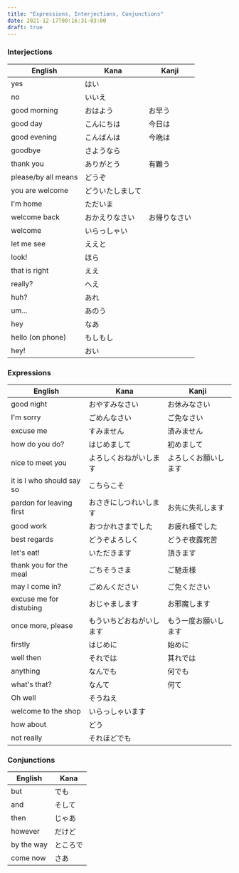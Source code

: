 ```yaml
---
title: "Expressions, Interjections, Conjunctions"
date: 2021-12-17T00:16:31-03:00
draft: true
---
```


### Interjections
| English             | Kana             | Kanji        |
|---------------------|------------------|--------------|
| yes                 | はい             |              |
| no                  | いいえ           |              |
| good morning        | おはよう         | お早う       |
| good day            | こんにちは       | 今日は       |
| good evening        | こんばんは       | 今晩は       |
| goodbye             | さようなら       |              |
| thank you           | ありがとう       | 有難う       |
| please/by all means | どうぞ           |              |
| you are welcome     | どういたしまして |              |
| I'm home            | ただいま         |              |
| welcome back        | おかえりなさい   | お帰りなさい |
| welcome             | いらっしゃい     |              |
| let me see          | ええと           |              |
| look!               | ほら             |              |
| that is right       | ええ             |              |
| really?             | へえ             |              |
| huh?                | あれ             |              |
| um...               | あのう           |              |
| hey                 | なあ             |              |
| hello (on phone)    | もしもし         |              |
| hey!                | おい             |              |

### Expressions
| English                   | Kana                     | Kanji                |
|---------------------------|--------------------------|----------------------|
| good night                | おやすみなさい           | お休みなさい         |
| I'm sorry                 | ごめんなさい             | ご免なさい           |
| excuse me                 | すみません               | 済みません           |
| how do you do?            | はじめまして             | 初めまして           |
| nice to meet you          | よろしくおねがいします   | よろしくお願いします |
| it is I who should say so | こちらこそ               |                      |
| pardon for leaving first  | おさきにしつれいします   | お先に失礼します     |
| good work                 | おつかれさまでした       | お疲れ様でした       |
| best regards              | どうぞよろしく           | どうぞ夜露死苦       |
| let's eat!                | いただきます             | 頂きます             |
| thank you for the meal    | ごちそうさま             | ご馳走様             |
| may I come in?            | ごめんください           | ご免ください         |
| excuse me for distubing   | おじゃまします           | お邪魔します         |
| once more, please         | もういちどおねがいします | もう一度お願いします |
| firstly                   | はじめに                 | 始めに               |
| well then                 | それでは                 | 其れでは             |
| anything                  | なんでも                 | 何でも               |
| what's that?              | なんて                   | 何て                 |
| Oh well                   | そうねえ                 |                      |
| welcome to the shop       | いらっしゃいます         |                      |
| how about                 | どう                     |                      |
| not really                | それほどでも             |                      |

### Conjunctions
| English    | Kana     |
|------------|----------|
| but        | でも     |
| and        | そして   |
| then       | じゃあ   |
| however    | だけど   |
| by the way | ところで |
| come now   | さあ     |
